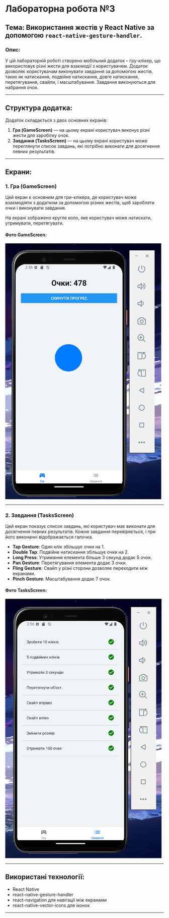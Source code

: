 # Лабораторна робота №3

## Тема: Використання жестів у React Native за допомогою `react-native-gesture-handler`.

### Опис:
У цій лабораторній роботі створено мобільний додаток – гру-клікер, що використовує різні жести для взаємодії з користувачем. Додаток дозволяє користувачам виконувати завдання за допомогою жестів, таких як натискання, подвійне натискання, довге натискання, перетягування, свайпи, і масштабування. Завдання виконуються для набрання очок.

---

## Структура додатка:
Додаток складається з двох основних екранів:
1. **Гра (GameScreen)** — на цьому екрані користувач виконує різні жести для заробітку очок.
2. **Завдання (TasksScreen)** — на цьому екрані користувач може переглянути список завдань, які потрібно виконати для досягнення певних результатів.

---

## Екрани:

### 1. Гра (GameScreen)
Цей екран є основним для гри-клікера, де користувач може взаємодіяти з додатком за допомогою різних жестів, щоб заробляти очки і виконувати завдання. 

На екрані зображено кругле коло, яке користувач може натискати, утримувати, перетягувати.


#### Фото GameScreen:

![foto1.png](foto1.png)

---

### 2. Завдання (TasksScreen)
Цей екран показує список завдань, які користувач має виконати для досягнення певних результатів. Кожне завдання перевіряється, і при його виконанні відображається галочка.

- **Tap Gesture**: Один клік збільшує очки на 1.
- **Double Tap**: Подвійне натискання збільшує очки на 2.
- **Long Press**: Утримання елемента більше 3 секунд додає 5 очок.
- **Pan Gesture**: Перетягування елемента додає 3 очки.
- **Fling Gesture**: Свайп у різні сторони дозволяє переходити між екранами.
- **Pinch Gesture**: Масштабування додає 7 очок.

#### Фото TasksScreen:

![foto2.png](foto2.png)

---

## Використані технології:
- React Native
- react-native-gesture-handler
- react-navigation для навігації між екранами
- react-native-vector-icons для іконок

---